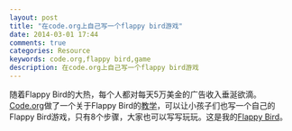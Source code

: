 ```yaml
---
layout: post
title: "在code.org上自己写一个flappy bird游戏"
date: 2014-03-01 17:44
comments: true
categories: Resource
keywords: code.org,flappy bird,game
description: 在code.org上自己写一个flappy bird游戏
---
```


随着Flappy Bird的大热，每个人都对每天5万美金的广告收入垂涎欲滴。[Code.org](http://code.org/)做了一个关于Flappy Bird的[教学](http://learn.code.org/s/6/level/148)，可以让小孩子们也写一个自己的Flappy Bird游戏，只有8个步骤，大家也可以写写玩玩。这是我的[Flappy Bird](http://learn.code.org/sh/14435174)。
